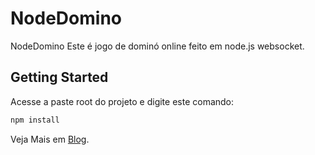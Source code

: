 # NodeDomino

NodeDomino Este é jogo de dominó online feito em node.js websocket.


## Getting Started

Acesse a paste root do projeto e digite este comando:

```bash
npm install 
```


Veja Mais em [Blog](http://blog.felipefm32.com/2017/06/domino.html).

